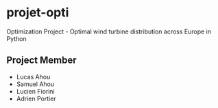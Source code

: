 # projet-opti
Optimization Project - Optimal wind turbine distribution across Europe in Python


## Project Member
- Lucas Ahou
- Samuel Ahou
- Lucien Fiorini
- Adrien Portier
